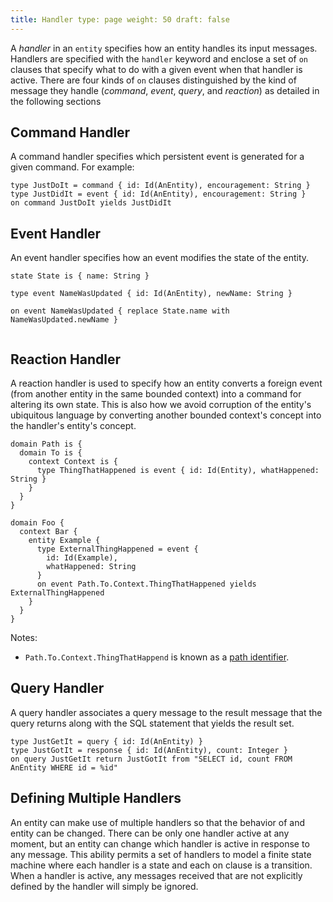 ```yaml
---
title: Handler type: page weight: 50 draft: false
---
```


A _handler_ in an `entity` specifies how an entity handles its input messages.  
Handlers are specified with the `handler` keyword and enclose a set of `on` clauses that specify
what to do with a given event when that handler is active. There are four kinds of `on` clauses
distinguished by the kind of message they handle (_command_, _event_, _query_, and _reaction_) as
detailed in the following sections

## Command Handler
A command handler specifies which persistent event is generated for a given 
command.  For example:

```riddl
type JustDoIt = command { id: Id(AnEntity), encouragement: String }
type JustDidIt = event { id: Id(AnEntity), encouragement: String }
on command JustDoIt yields JustDidIt
```

## Event Handler
An event handler specifies how an event modifies the state of the entity. 
```riddl
state State is { name: String }

type event NameWasUpdated { id: Id(AnEntity), newName: String }

on event NameWasUpdated { replace State.name with NameWasUpdated.newName }
 
```
## Reaction Handler
A reaction handler is used to specify how an entity converts a foreign event 
(from another entity in the same bounded context) into a command for altering 
its own state. This is also
how we avoid corruption of the entity's ubiquitous language by converting 
another bounded context's concept into the handler's entity's concept. 
```riddl
domain Path is { 
  domain To is { 
    context Context is {
      type ThingThatHappened is event { id: Id(Entity), whatHappened: String }
    }
  }
}

domain Foo { 
  context Bar { 
    entity Example {
      type ExternalThingHappened = event { 
        id: Id(Example), 
        whatHappened: String 
      }
      on event Path.To.Context.ThingThatHappened yields ExternalThingHappened
    }
  }
}    
```
Notes:
* `Path.To.Context.ThingThatHappend` is known as a
  [path identifier](../../../../hierarchy#Path_Identifiers).

## Query Handler

A query handler associates a query message to the result message that the query returns along with
the SQL statement that yields the result set.

```riddl
type JustGetIt = query { id: Id(AnEntity) }
type JustGotIt = response { id: Id(AnEntity), count: Integer }
on query JustGetIt return JustGotIt from "SELECT id, count FROM AnEntity WHERE id = %id"
```

## Defining Multiple Handlers

An entity can make use of multiple handlers so that the behavior of and entity can be changed. There
can be only one handler active at any moment, but an entity can change which handler is active in
response to any message. This ability permits a set of handlers to model a finite state machine
where each handler is a state and each on clause is a transition. When a handler is active, any
messages received that are not explicitly defined by the handler will simply be ignored. 
